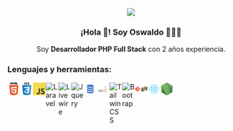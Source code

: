 <p align="center" width="300">
   <img align="center" width="200" src="https://avatars.githubusercontent.com/u/43079070?v=4" />
</p>

<h3 align="center">¡Hola 👋! Soy Oswaldo 👨🏻‍💻</h3>
<p align="center">Soy <strong>Desarrollador PHP Full Stack</strong> con 2 años experiencia.</p>

### Lenguajes y herramientas:

<img align="left" alt="HTML5" width="26px" src="https://raw.githubusercontent.com/github/explore/80688e429a7d4ef2fca1e82350fe8e3517d3494d/topics/html/html.png" />

<img align="left" alt="CSS3" width="26px" src="https://raw.githubusercontent.com/github/explore/80688e429a7d4ef2fca1e82350fe8e3517d3494d/topics/css/css.png" />

<img align="left" alt="JavaScript" width="26px" src="https://raw.githubusercontent.com/github/explore/80688e429a7d4ef2fca1e82350fe8e3517d3494d/topics/javascript/javascript.png" />

<img align="left" alt="Laravel" width="26px" src="https://play-lh.googleusercontent.com/zCniKxijUXmw8CDvWTNMLad0mOWJkgmthvtaZNlYLipragveSxigapwvEm4KctJ72g" />

<img align="left" alt="Livewire" width="26px" src="https://encrypted-tbn0.gstatic.com/images?q=tbn:ANd9GcT82K9-3S2EFdn5WTB8tmt6Ic82IoJbTTXw8qzKnm3PFhK9QQ3nrWAFwLAsAFCfKFTyGjs&usqp=CAU" />

<img align="left" alt="Jquery" width="26px" src="https://encrypted-tbn0.gstatic.com/images?q=tbn:ANd9GcRLFisfcI9KVgiq6w1X-59Yf0GO-_nQVNzfbpcYV7tB8ciwyzWp26_6v-YzBilNG8izvw4&usqp=CAU" />

<img align="left" alt="SQL" width="26px" src="https://raw.githubusercontent.com/github/explore/80688e429a7d4ef2fca1e82350fe8e3517d3494d/topics/sql/sql.png" />

<img align="left" alt="MySQL" width="26px" src="https://raw.githubusercontent.com/github/explore/80688e429a7d4ef2fca1e82350fe8e3517d3494d/topics/mysql/mysql.png" />

<img align="left" alt="TailwinCSS" width="26px" src="https://upload.wikimedia.org/wikipedia/commons/thumb/d/d5/Tailwind_CSS_Logo.svg/320px-Tailwind_CSS_Logo.svg.png" />

<img align="left" alt="Bootrap" width="26px" src="https://upload.wikimedia.org/wikipedia/commons/thumb/b/b2/Bootstrap_logo.svg/1280px-Bootstrap_logo.svg.png" />

<img align="left" alt="Git" width="26px" src="https://raw.githubusercontent.com/github/explore/80688e429a7d4ef2fca1e82350fe8e3517d3494d/topics/git/git.png" />

<img align="left" alt="React" width="26px" src="https://raw.githubusercontent.com/github/explore/80688e429a7d4ef2fca1e82350fe8e3517d3494d/topics/react/react.png" />

<img align="left" alt="Node.js" width="26px" src="https://raw.githubusercontent.com/github/explore/80688e429a7d4ef2fca1e82350fe8e3517d3494d/topics/nodejs/nodejs.png" />
